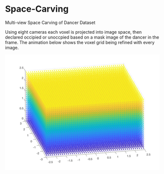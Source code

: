 # Space-Carving
Multi-view Space Carving of Dancer Dataset

Using eight cameras each voxel is projected into image space, then declared occipied or unoccpied based on a mask image of the dancer in the frame.  The animation below shows the voxel grid being refined with every image. 

![](carve.gif)
